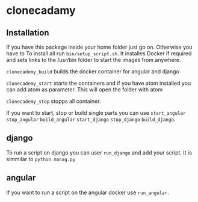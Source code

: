 # clonecadamy

## Installation
If you have this package inside your home folder just go on. Otherwise you have to
To install all run `bin/setup_script.sh`. It installes Docker if required and sets links to the /usr/bin folder to start the images from anywhere.

`clonecademy_build` builds the docker container for angular and django

`clonecademy_start` starts the containers and if you have atom installed you can add atom as parameter. This will open the folder with atom

`clonecademy_stop` stopps all container.

If you want to start, stop or build single parts you can use `start_angular` `stop_angular` `build_angular` `start_django` `stop_django` `build_django`.

## django
To run a script on django you can user `run_django` and add your script. It is simmilar to `python manag.py`

## angular
If you want to run a script on the angular docker use `run_angular`.

